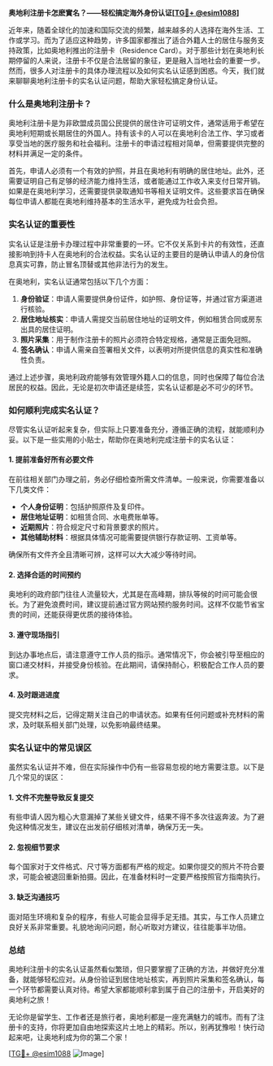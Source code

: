 **奥地利注册卡怎麽實名？——轻松搞定海外身份认证[[TG💪+ @esim1088](https://t.me/s/esim1088)]**

近年来，随着全球化的加速和国际交流的频繁，越来越多的人选择在海外生活、工作或学习。而为了适应这种趋势，许多国家都推出了适合外籍人士的居住与服务支持政策，比如奥地利推出的注册卡（Residence Card）。对于那些计划在奥地利长期停留的人来说，注册卡不仅是合法居留的象征，更是融入当地社会的重要一步。然而，很多人对注册卡的具体办理流程以及如何实名认证感到困惑。今天，我们就来聊聊奥地利注册卡的实名认证问题，帮助大家轻松搞定身份认证。

### 什么是奥地利注册卡？

奥地利注册卡是为非欧盟成员国公民提供的居住许可证明文件，通常适用于希望在奥地利短期或长期居住的外国人。持有该卡的人可以在奥地利合法工作、学习或者享受当地的医疗服务和社会福利。注册卡的申请过程相对简单，但需要提供完整的材料并满足一定的条件。

首先，申请人必须有一个有效的护照，并且在奥地利有明确的居住地址。此外，还需要证明自己有足够的经济能力维持生活，或者能通过工作收入来支付日常开销。如果是在奥地利学习，还需要提供录取通知书等相关证明文件。这些要求旨在确保每位申请人都能在奥地利维持基本的生活水平，避免成为社会负担。

### 实名认证的重要性

实名认证是注册卡办理过程中非常重要的一环。它不仅关系到卡片的有效性，还直接影响到持卡人在奥地利的合法权益。实名认证的主要目的是确认申请人的身份信息真实可靠，防止冒名顶替或其他非法行为的发生。

在奥地利，实名认证通常包括以下几个方面：

1. **身份验证**：申请人需要提供身份证件，如护照、身份证等，并通过官方渠道进行核验。
2. **居住地址核实**：申请人需提交当前居住地址的证明文件，例如租赁合同或房东出具的居住证明。
3. **照片采集**：用于制作注册卡的照片必须符合特定规格，通常是正面免冠照。
4. **签名确认**：申请人需亲自签署相关文件，以表明对所提供信息的真实性和准确性负责。

通过上述步骤，奥地利政府能够有效管理外籍人口的信息，同时也保障了每位合法居民的权益。因此，无论是初次申请还是续签，实名认证都是必不可少的环节。

### 如何顺利完成实名认证？

尽管实名认证听起来复杂，但实际上只要准备充分，遵循正确的流程，就能顺利办妥。以下是一些实用的小贴士，帮助你在奥地利完成注册卡的实名认证：

#### 1. 提前准备好所有必要文件

在前往相关部门办理之前，务必仔细检查所需文件清单。一般来说，你需要准备以下几类文件：

- **个人身份证明**：包括护照原件及复印件。
- **居住地址证明**：如租赁合同、水电费账单等。
- **近期照片**：符合规定尺寸和背景要求的照片。
- **其他辅助材料**：根据具体情况可能需要提供银行存款证明、工资单等。

确保所有文件齐全且清晰可辨，这样可以大大减少等待时间。

#### 2. 选择合适的时间预约

奥地利的政府部门往往人流量较大，尤其是在高峰期，排队等候的时间可能会很长。为了避免浪费时间，建议提前通过官方网站预约服务时间。这样不仅能节省宝贵的时间，还能获得更优质的接待体验。

#### 3. 遵守现场指引

到达办事地点后，请注意遵守工作人员的指示。通常情况下，你会被引导至相应的窗口递交材料，并接受身份核验。在此期间，请保持耐心，积极配合工作人员的要求。

#### 4. 及时跟进进度

提交完材料之后，记得定期关注自己的申请状态。如果有任何问题或补充材料的需求，及时联系相关部门处理，以免影响最终结果。

### 实名认证中的常见误区

虽然实名认证并不难，但在实际操作中仍有一些容易忽视的地方需要注意。以下是几个常见的误区：

#### 1. 文件不完整导致反复提交

有些申请人因为粗心大意漏掉了某些关键文件，结果不得不多次往返奔波。为了避免这种情况发生，建议在出发前仔细核对清单，确保万无一失。

#### 2. 忽视细节要求

每个国家对于文件格式、尺寸等方面都有严格的规定。如果你提交的照片不符合要求，可能会被退回重新拍摄。因此，在准备材料时一定要严格按照官方指南执行。

#### 3. 缺乏沟通技巧

面对陌生环境和复杂的程序，有些人可能会显得手足无措。其实，与工作人员建立良好关系非常重要。礼貌地询问问题，耐心听取对方建议，往往能事半功倍。

### 总结

奥地利注册卡的实名认证虽然看似繁琐，但只要掌握了正确的方法，并做好充分准备，就能够轻松应对。从身份验证到居住地址核实，再到照片采集和签名确认，每一个环节都需要认真对待。希望大家都能顺利拿到属于自己的注册卡，开启美好的奥地利之旅！

无论你是留学生、工作者还是旅行者，奥地利都是一座充满魅力的城市。而有了注册卡的支持，你将更加自由地探索这片土地上的精彩。所以，别再犹豫啦！快行动起来吧，让奥地利成为你的第二个家！

[[TG💪+ @esim1088](https://t.me/s/esim1088) ![Image](https://i.postimg.cc/4NQfJmqS/Snipaste-2025-05-13-00-14-12.png)]